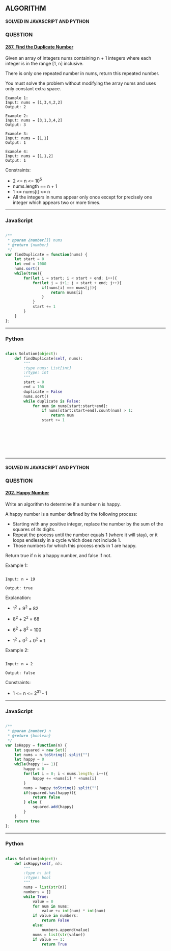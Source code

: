 ## ALGORITHM

#### SOLVED IN JAVASCRIPT AND PYTHON
### QUESTION

#### [287. Find the Duplicate Number](https://leetcode.com/problems/find-the-duplicate-number/)

Given an array of integers nums containing n + 1 integers where each integer is in the range [1, n] inclusive.

There is only one repeated number in nums, return this repeated number.

You must solve the problem without modifying the array nums and uses only constant extra space.


```
Example 1:
Input: nums = [1,3,4,2,2]
Output: 2

Example 2:
Input: nums = [3,1,3,4,2]
Output: 3

Example 3:
Input: nums = [1,1]
Output: 1

Example 4:
Input: nums = [1,1,2]
Output: 1

```

Constraints:

* 2 <= n <= 10<sup>5</sup>
* nums.length == n + 1
* 1 <= nums[i] <= n
* All the integers in nums appear only once except for precisely one integer which appears two or more times.

-----

### JavaScript

```js

/**
 * @param {number[]} nums
 * @return {number}
 */
var findDuplicate = function(nums) {
    let start = 0
    let end = 1000
    nums.sort()
    while(true){
        for(let i = start; i < start + end; i++){
            for(let j = i+1; j < start + end; j++){
                if(nums[i] === nums[j]){
                    return nums[i]
                }
            }
            start += 1
        } 
    }
};

```

-----

### Python

```py

class Solution(object):        
    def findDuplicate(self, nums):
        """
        :type nums: List[int]
        :rtype: int
        """
        start = 0
        end = 100
        duplicate = False
        nums.sort()
        while duplicate is False:
            for num in nums[start:start+end]:
                if nums[start:start+end].count(num) > 1:
                    return num
                start += 1
                
```
<br></br>
<br></br>

-----
#### SOLVED IN JAVASCRIPT AND PYTHON
### QUESTION

#### [202. Happy Number](https://leetcode.com/problems/happy-number/)

Write an algorithm to determine if a number n is happy.

A happy number is a number defined by the following process:

* Starting with any positive integer, replace the number by the sum of the squares of its digits.
* Repeat the process until the number equals 1 (where it will stay), or it loops endlessly in a cycle which does not include 1.
* Those numbers for which this process ends in 1 are happy.

Return true if n is a happy number, and false if not.



Example 1:

```

Input: n = 19

Output: true

```
Explanation:

* 1<sup>2</sup> + 9<sup>2</sup> = 82

* 8<sup>2</sup> + 2<sup>2</sup> = 68

* 6<sup>2</sup> + 8<sup>2</sup> = 100

* 1<sup>2</sup> + 0<sup>2</sup> + 0<sup>2</sup> = 1


Example 2:

```

Input: n = 2

Output: false

```

Constraints:

* 1 <= n <= 2<sup>31</sup> - 1

-----

### JavaScript

```js

/**
 * @param {number} n
 * @return {boolean}
 */
var isHappy = function(n) {
    let squared = new Set()
    let nums = n.toString().split("")
    let happy = 0
    while(happy !== 1){
        happy = 0
        for(let i = 0; i < nums.length; i++){
            happy += +nums[i] * +nums[i]
        }
        nums = happy.toString().split("")
        if(squared.has(happy)){
            return false
        } else {
            squared.add(happy)
        }
    }
    return true
};

```

-----

### Python

```py

class Solution(object):
    def isHappy(self, n):
        """
        :type n: int
        :rtype: bool
        """
        nums = list(str(n))
        numbers = []
        while True:
            value = 0
            for num in nums:
                value += int(num) * int(num)
            if value in numbers:
                return False
            else:
                numbers.append(value)
            nums = list(str(value))
            if value == 1:
                return True
            
                
        
```


